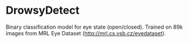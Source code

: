 # DrowsyDetect
Binary classification model for eye state (open/closed). Trained on 89k images from MRL Eye Dataset (http://mrl.cs.vsb.cz/eyedataset).
